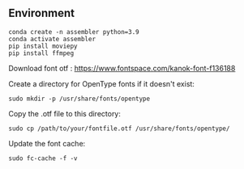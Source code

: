 ## Environment
```commandline
conda create -n assembler python=3.9
conda activate assembler
pip install moviepy
pip install ffmpeg
```


Download font otf : https://www.fontspace.com/kanok-font-f136188

Create a directory for OpenType fonts if it doesn't exist:
```commandline
sudo mkdir -p /usr/share/fonts/opentype
```

Copy the .otf file to this directory:

```commandline
sudo cp /path/to/your/fontfile.otf /usr/share/fonts/opentype/
```

Update the font cache:
```commandline
sudo fc-cache -f -v
```
